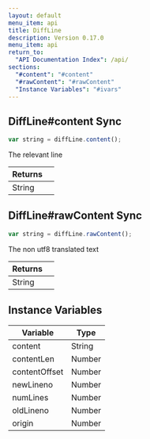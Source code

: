 ```yaml
---
layout: default
menu_item: api
title: DiffLine
description: Version 0.17.0
menu_item: api
return_to:
  "API Documentation Index": /api/
sections:
  "#content": "#content"
  "#rawContent": "#rawContent"
  "Instance Variables": "#ivars"
---
```


## <a name="content"></a><span>DiffLine#</span>content <span class="tags"><span class="sync">Sync</span></span>

```js
var string = diffLine.content();
```

The relevant line

| Returns |  |
| --- | --- |
| String |  |

## <a name="rawContent"></a><span>DiffLine#</span>rawContent <span class="tags"><span class="sync">Sync</span></span>

```js
var string = diffLine.rawContent();
```

The non utf8 translated text

| Returns |  |
| --- | --- |
| String |  |

## <a name="ivars"></a>Instance Variables

| Variable | Type |
| --- | --- |
| <a name="content"></a>content | String |
| <a name="contentLen"></a>contentLen | Number |
| <a name="contentOffset"></a>contentOffset | Number |
| <a name="newLineno"></a>newLineno | Number |
| <a name="numLines"></a>numLines | Number |
| <a name="oldLineno"></a>oldLineno | Number |
| <a name="origin"></a>origin | Number |

